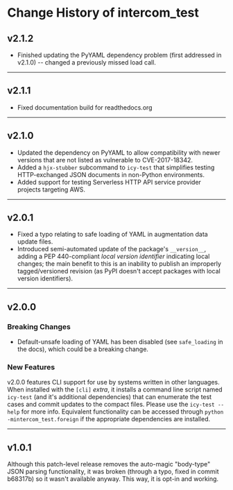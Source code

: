 # Change History of intercom_test

## v2.1.2

* Finished updating the PyYAML dependency problem (first addressed in v2.1.0) -- changed a previously missed load call.

---

## v2.1.1

* Fixed documentation build for readthedocs.org

---

## v2.1.0

* Updated the dependency on PyYAML to allow compatibility with newer versions that are not listed as vulnerable to CVE-2017-18342.
* Added a `hjx-stubber` subcommand to `icy-test` that simplifies testing HTTP-exchanged JSON documents in non-Python environments.
* Added support for testing Serverless HTTP API service provider projects targeting AWS.

---

## v2.0.1

* Fixed a typo relating to safe loading of YAML in augmentation data update files.
* Introduced semi-automated update of the package's `__version__`, adding a PEP 440-compliant _local version identifier_ indicating local changes; the main benefit to this is an inability to publish an improperly tagged/versioned revision (as PyPI doesn't accept packages with local version identifiers).

---

## v2.0.0

### Breaking Changes

* Default-unsafe loading of YAML has been disabled (see `safe_loading` in the docs), which could be a breaking change.

### New Features

v2.0.0 features CLI support for use by systems written in other languages.  When installed with the `[cli]` _extra_, it installs a command line script named `icy-test` (and it's additional dependencies) that can enumerate the test cases and commit updates to the compact files.  Please use the `icy-test --help` for more info.  Equivalent functionality can be accessed through `python -mintercom_test.foreign` if the appropriate dependencies are installed.

---

## v1.0.1

Although this patch-level release removes the auto-magic "body-type" JSON parsing functionality, it was broken (through a typo, fixed in commit b68317b) so it wasn't available anyway.  This way, it is opt-in and working.
